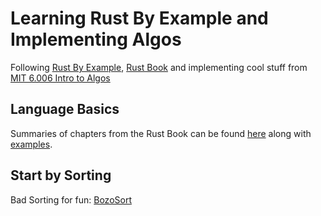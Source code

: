 # Learning Rust By Example and Implementing Algos

Following [Rust By Example](https://doc.rust-lang.org/rust-by-example/index.html), [Rust Book](https://doc.rust-lang.org/book/title-page.html) and implementing cool stuff from [MIT 6.006 Intro to Algos](https://ocw.mit.edu/courses/6-006-introduction-to-algorithms-spring-2020/)

## Language Basics
Summaries of chapters from the Rust Book can be found [here](https://github.com/simplemachine92/rust-learning/tree/master/book) along with [examples](https://github.com/simplemachine92/rust-learning/tree/master/book/examples).


## Start by Sorting
Bad Sorting for fun: [BozoSort](https://github.com/simplemachine92/rust-learning/blob/master/sorting/Bozo_sort/bozo_sort.rs)